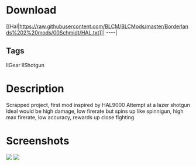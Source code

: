 # Download
[[Hal|https://raw.githubusercontent.com/BLCM/BLCMods/master/Borderlands%202%20mods/00Schmidt/HAL.txt]]|
----|

## Tags
llGear llShotgun

# Description
Scrapped project, first mod
inspired by HAL9000
Attempt at a lazer shotgun
Ideal would be high damage, low firerate but spins up like spinnigun, high max firerate, low accuracy, rewards up close fighting

# Screenshots
![](https://staticdelivery.nexusmods.com/mods/428/images/43-3-1497576353.jpg)
![](https://staticdelivery.nexusmods.com/mods/428/images/43-0-1497576354.jpg)
